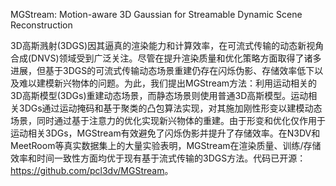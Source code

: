 MGStream: Motion-aware 3D Gaussian for Streamable Dynamic Scene Reconstruction

3D高斯溅射(3DGS)因其逼真的渲染能力和计算效率，在可流式传输的动态新视角合成(DNVS)领域受到广泛关注。尽管在提升渲染质量和优化策略方面取得了诸多进展，但基于3DGS的可流式传输动态场景重建仍存在闪烁伪影、存储效率低下以及难以建模新兴物体的问题。为此，我们提出MGStream方法：利用运动相关的3D高斯模型(3DGs)重建动态场景，而静态场景则使用普通3D高斯模型。运动相关3DGs通过运动掩码和基于聚类的凸包算法实现，对其施加刚性形变以建模动态场景，同时通过基于注意力的优化实现新兴物体的重建。由于形变和优化仅作用于运动相关3DGs，MGStream有效避免了闪烁伪影并提升了存储效率。在N3DV和MeetRoom等真实数据集上的大量实验表明，MGStream在渲染质量、训练/存储效率和时间一致性方面均优于现有基于流式传输的3DGS方法。代码已开源：<https://github.com/pcl3dv/MGStream>。

